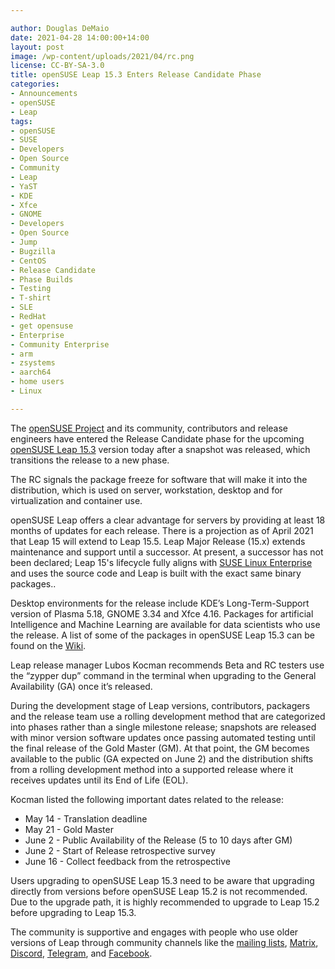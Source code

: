 ```yaml
---

author: Douglas DeMaio
date: 2021-04-28 14:00:00+14:00
layout: post
image: /wp-content/uploads/2021/04/rc.png
license: CC-BY-SA-3.0
title: openSUSE Leap 15.3 Enters Release Candidate Phase
categories:
- Announcements
- openSUSE
- Leap
tags:
- openSUSE
- SUSE
- Developers
- Open Source
- Community
- Leap
- YaST
- KDE
- Xfce
- GNOME
- Developers
- Open Source
- Jump
- Bugzilla
- CentOS
- Release Candidate
- Phase Builds
- Testing
- T-shirt
- SLE
- RedHat
- get opensuse
- Enterprise
- Community Enterprise
- arm
- zsystems
- aarch64
- home users
- Linux

---
```

        
The [openSUSE Project](https://www.opensuse.org/) and its community, contributors and release engineers have entered the Release Candidate phase for the upcoming [openSUSE Leap 15.3](https://get.opensuse.org/testing/) version today after a snapshot was released, which transitions the release to a new phase.

The RC signals the package freeze for software that will make it into the distribution, which is used on server, workstation, desktop and for virtualization and container use. 

openSUSE Leap offers a clear advantage for servers by providing at least 18 months of updates for each release. There is a projection as of April 2021 that Leap 15 will extend to Leap 15.5. Leap Major Release (15.x) extends maintenance and support until a successor. At present, a successor has not been declared; Leap 15's lifecycle fully aligns with [SUSE Linux Enterprise](https://www.suse.com/products/server/) and uses the source code and Leap is built with the exact same binary packages.. 

Desktop environments for the release include KDE’s Long-Term-Support version of Plasma 5.18,  GNOME 3.34 and Xfce 4.16. Packages for artificial Intelligence and Machine Learning are available for data scientists who use the release. A list of some of the packages in openSUSE Leap 15.3 can be found on the [Wiki](https://en.opensuse.org/Features_15.3).

Leap release manager Lubos Kocman recommends Beta and RC testers use the “zypper dup” command in the terminal when upgrading to the General Availability (GA) once it’s released.

During the development stage of Leap versions, contributors, packagers and the release team use a rolling development method that are categorized into phases rather than a single milestone release; snapshots are released with minor version software updates once passing automated testing until the final release of the Gold Master (GM). At that point, the GM becomes available to the public (GA expected on June 2) and the distribution shifts from a rolling development method into a supported release where it receives updates until its End of Life (EOL).

Kocman listed the following important dates related to the release: 

* May 14 - Translation deadline 
* May 21 - Gold Master
* June 2 - Public Availability of the Release (5 to 10 days after GM)
* June 2 - Start of Release retrospective survey
* June 16 - Collect feedback from the retrospective 

Users upgrading to openSUSE Leap 15.3 need to be aware that upgrading directly from versions before openSUSE Leap 15.2 is not recommended. Due to the upgrade path, it is highly recommended to upgrade to Leap 15.2 before upgrading to Leap 15.3.

The community is supportive and engages with people who use older versions of Leap through community channels like the [mailing lists](https://lists.opensuse.org), [Matrix](https://matrix.to/#/#newscom:opensuse.org), [Discord](https://discord.com/invite/opensuse), [Telegram](https://t.me/openSUSE_group), and [Facebook](https://www.facebook.com/groups/opensuseproject).
